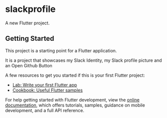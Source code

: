 # slackprofile

A new Flutter project.

## Getting Started

This project is a starting point for a Flutter application.

It is a project that showcases my Slack Identity, my Slack profile picture and an Open Github Button

A few resources to get you started if this is your first Flutter project:

- [Lab: Write your first Flutter app](https://docs.flutter.dev/get-started/codelab)
- [Cookbook: Useful Flutter samples](https://docs.flutter.dev/cookbook)

For help getting started with Flutter development, view the
[online documentation](https://docs.flutter.dev/), which offers tutorials,
samples, guidance on mobile development, and a full API reference.
